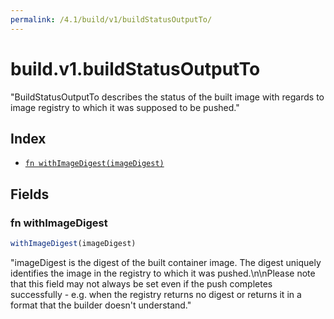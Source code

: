 ```yaml
---
permalink: /4.1/build/v1/buildStatusOutputTo/
---
```


# build.v1.buildStatusOutputTo

"BuildStatusOutputTo describes the status of the built image with regards to image registry to which it was supposed to be pushed."

## Index

* [`fn withImageDigest(imageDigest)`](#fn-withimagedigest)

## Fields

### fn withImageDigest

```ts
withImageDigest(imageDigest)
```

"imageDigest is the digest of the built container image. The digest uniquely identifies the image in the registry to which it was pushed.\n\nPlease note that this field may not always be set even if the push completes successfully - e.g. when the registry returns no digest or returns it in a format that the builder doesn't understand."